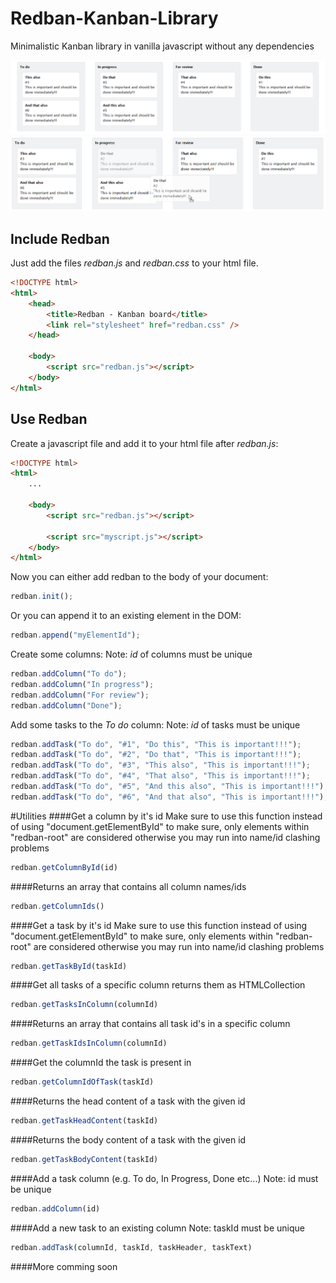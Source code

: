 # Redban-Kanban-Library
Minimalistic Kanban library in vanilla javascript without any dependencies

![Alt text](./doc/redban1.png?raw=true "Title")
![Alt text](./doc/redban2.png?raw=true "Title")

## Include Redban
Just add the files _redban.js_ and _redban.css_ to your html file.
```html
<!DOCTYPE html>
<html>
	<head>
		<title>Redban - Kanban board</title>
		<link rel="stylesheet" href="redban.css" />
	</head>

	<body>
        <script src="redban.js"></script>
	</body>
</html>
```

## Use Redban
Create a javascript file and add it to your html file after _redban.js_:
```html
<!DOCTYPE html>
<html>
	...

	<body>
        <script src="redban.js"></script>

        <script src="myscript.js"></script>
	</body>
</html>
```

Now you can either add redban to the body of your document:
```javascript
redban.init();
```
Or you can append it to an existing element in the DOM:
```javascript
redban.append("myElementId");
```
Create some columns:
Note: _id_ of columns must be unique
```javascript
redban.addColumn("To do");
redban.addColumn("In progress");
redban.addColumn("For review");
redban.addColumn("Done");
```
Add some tasks to the _To do_ column:
Note: _id_ of tasks must be unique
```javascript
redban.addTask("To do", "#1", "Do this", "This is important!!!");
redban.addTask("To do", "#2", "Do that", "This is important!!!");
redban.addTask("To do", "#3", "This also", "This is important!!!");
redban.addTask("To do", "#4", "That also", "This is important!!!");
redban.addTask("To do", "#5", "And this also", "This is important!!!");
redban.addTask("To do", "#6", "And that also", "This is important!!!");
```

#Utilities
####Get a column by it's id
Make sure to use this function instead of using "document.getElementById"
to make sure, only elements within "redban-root" are considered
otherwise you may run into name/id clashing problems
```javascript
redban.getColumnById(id)
```

####Returns an array that contains all column names/ids
```javascript
redban.getColumnIds()
```

####Get a task by it's id
Make sure to use this function instead of using "document.getElementById"
to make sure, only elements within "redban-root" are considered
otherwise you may run into name/id clashing problems
```javascript
redban.getTaskById(taskId)
```

####Get all tasks of a specific column returns them as HTMLCollection
```javascript
redban.getTasksInColumn(columnId)
```

####Returns an array that contains all task id's in a specific column
```javascript
redban.getTaskIdsInColumn(columnId)
```

####Get the columnId the task is present in
```javascript
redban.getColumnIdOfTask(taskId)
```

####Returns the head content of a task with the given id
```javascript
redban.getTaskHeadContent(taskId)
```

####Returns the body content of a task with the given id
```javascript
redban.getTaskBodyContent(taskId)
```

####Add a task column (e.g. To do, In Progress, Done etc...) Note: id must be unique
```javascript
redban.addColumn(id)
```

####Add a new task to an existing column Note: taskId must be unique
```javascript
redban.addTask(columnId, taskId, taskHeader, taskText)
```

####More comming soon